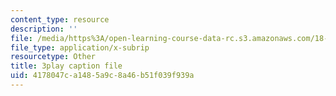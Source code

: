 ```yaml
---
content_type: resource
description: ''
file: /media/https%3A/open-learning-course-data-rc.s3.amazonaws.com/18-03sc-differential-equations-fall-2011/4178047ca1485a9c8a46b51f039f939a_3ejfkMHr_DE.vtt
file_type: application/x-subrip
resourcetype: Other
title: 3play caption file
uid: 4178047c-a148-5a9c-8a46-b51f039f939a
---
```

